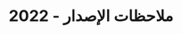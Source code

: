 ﻿---
title: ملاحظات الإصدار - 2022
type: docs
weight: 8
url: /ar/python-java/release-notes/2022/
---
